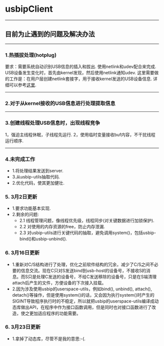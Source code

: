 # usbipClient

* * *

## 目前为止遇到的问题及解决办法

* * *
### 1.热插拔处理(hotplug)

要求：需要系统自动识别USB信息的插入和拔出.
使用netlink和udev配合来完成.
USB设备发生变化时，首先由kernel发现，然后使用netlink通知udev.
这里需要做的工作是：在用户层创建netlink套接字，用于接收kernel发送的USB设备信息.
详细可以参考[这里](add@/devices/pci0000:00/0000:00:1d.0/usb5/5-1).

* * *
### 2.对于从kernel接收的USB信息进行处理提取信息

* * *
### 3.创建线程处理USB信息时，出现线程竞争

1，强迫主线程休眠，子线程先运行.
2，使用临时变量接收buf内容，不干扰线程运行顺序.

* * *
### 4.未完成工作

* 1.将处理结果发送到server.
* 3.从usbip-utils抽取代码.
* 2.优化代码，使其更加健壮.

### 5. 3月2日更新
* 1.要求功能基本实现.
* 2.剩余的问题:
    * 2.1 线程管理问题，像线程优先级，线程同步(对关键数据进行加锁保护).
    * 2.2 对使用的内存资源的free，防止内存泄漏.
    * 2.3 对usbip-utils进行关键代码的抽取，避免调用system()，包括usbip-bind()和usbip-unbind().

### 6. 3月16日更新
* 1.重新对C/S结构进行了处理，优化之前软件结构的冗余，减少了C/S之间不必要的信息交流。现在C只对S发送bind到usb-host的设备号，不接收S的消息。而S只是处理C发送的设备号，不给C发送移除的设备号，只是在S端清理attach后产生的文件，方便设备的下次接入挂载。
* 2.因为涉及使用usbip的userspace-utils，例如bind(), unbind(), attach(), detach()等操作，但是使用system()的话，又会因为执行system()时产生的SIGINT导致程序执行时的不稳定，所以就把usbip的userspace-utils编译成动态库做出API，在程序中作为接口函数调用，但是同时也对接口函数进行了改造，使之更加适应程序的功能需要。

### 6. 3月23日更新
* 1.拿掉了动态库，尽管不是我的意思:-(.
